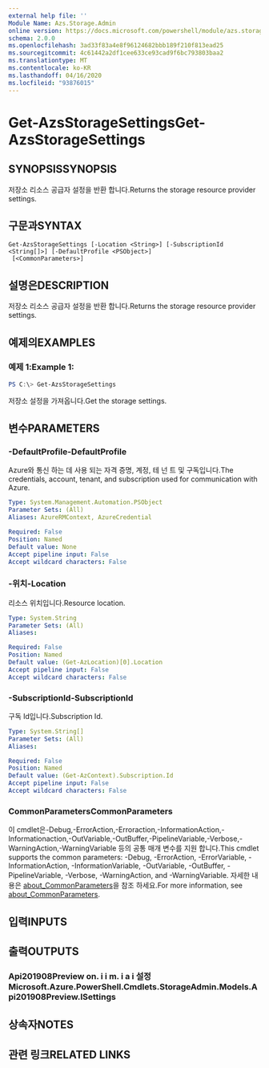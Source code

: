```yaml
---
external help file: ''
Module Name: Azs.Storage.Admin
online version: https://docs.microsoft.com/powershell/module/azs.storage.admin/get-azsstoragesettings
schema: 2.0.0
ms.openlocfilehash: 3ad33f83a4e8f96124682bbb189f210f813ead25
ms.sourcegitcommit: 4c61442a2df1cee633ce93cad9f6bc793803baa2
ms.translationtype: MT
ms.contentlocale: ko-KR
ms.lasthandoff: 04/16/2020
ms.locfileid: "93876015"
---
```

# <span data-ttu-id="c1242-101">Get-AzsStorageSettings</span><span class="sxs-lookup"><span data-stu-id="c1242-101">Get-AzsStorageSettings</span></span>

## <span data-ttu-id="c1242-102">SYNOPSIS</span><span class="sxs-lookup"><span data-stu-id="c1242-102">SYNOPSIS</span></span>
<span data-ttu-id="c1242-103">저장소 리소스 공급자 설정을 반환 합니다.</span><span class="sxs-lookup"><span data-stu-id="c1242-103">Returns the storage resource provider settings.</span></span>

## <span data-ttu-id="c1242-104">구문과</span><span class="sxs-lookup"><span data-stu-id="c1242-104">SYNTAX</span></span>

```
Get-AzsStorageSettings [-Location <String>] [-SubscriptionId <String[]>] [-DefaultProfile <PSObject>]
 [<CommonParameters>]
```

## <span data-ttu-id="c1242-105">설명은</span><span class="sxs-lookup"><span data-stu-id="c1242-105">DESCRIPTION</span></span>
<span data-ttu-id="c1242-106">저장소 리소스 공급자 설정을 반환 합니다.</span><span class="sxs-lookup"><span data-stu-id="c1242-106">Returns the storage resource provider settings.</span></span>

## <span data-ttu-id="c1242-107">예제의</span><span class="sxs-lookup"><span data-stu-id="c1242-107">EXAMPLES</span></span>

### <span data-ttu-id="c1242-108">예제 1:</span><span class="sxs-lookup"><span data-stu-id="c1242-108">Example 1:</span></span>
```powershell
PS C:\> Get-AzsStorageSettings
```

<span data-ttu-id="c1242-109">저장소 설정을 가져옵니다.</span><span class="sxs-lookup"><span data-stu-id="c1242-109">Get the storage settings.</span></span>

## <span data-ttu-id="c1242-110">변수</span><span class="sxs-lookup"><span data-stu-id="c1242-110">PARAMETERS</span></span>

### <span data-ttu-id="c1242-111">-DefaultProfile</span><span class="sxs-lookup"><span data-stu-id="c1242-111">-DefaultProfile</span></span>
<span data-ttu-id="c1242-112">Azure와 통신 하는 데 사용 되는 자격 증명, 계정, 테 넌 트 및 구독입니다.</span><span class="sxs-lookup"><span data-stu-id="c1242-112">The credentials, account, tenant, and subscription used for communication with Azure.</span></span>

```yaml
Type: System.Management.Automation.PSObject
Parameter Sets: (All)
Aliases: AzureRMContext, AzureCredential

Required: False
Position: Named
Default value: None
Accept pipeline input: False
Accept wildcard characters: False

```

### <span data-ttu-id="c1242-113">-위치</span><span class="sxs-lookup"><span data-stu-id="c1242-113">-Location</span></span>
<span data-ttu-id="c1242-114">리소스 위치입니다.</span><span class="sxs-lookup"><span data-stu-id="c1242-114">Resource location.</span></span>

```yaml
Type: System.String
Parameter Sets: (All)
Aliases:

Required: False
Position: Named
Default value: (Get-AzLocation)[0].Location
Accept pipeline input: False
Accept wildcard characters: False

```

### <span data-ttu-id="c1242-115">-SubscriptionId</span><span class="sxs-lookup"><span data-stu-id="c1242-115">-SubscriptionId</span></span>
<span data-ttu-id="c1242-116">구독 Id입니다.</span><span class="sxs-lookup"><span data-stu-id="c1242-116">Subscription Id.</span></span>

```yaml
Type: System.String[]
Parameter Sets: (All)
Aliases:

Required: False
Position: Named
Default value: (Get-AzContext).Subscription.Id
Accept pipeline input: False
Accept wildcard characters: False

```

### <span data-ttu-id="c1242-117">CommonParameters</span><span class="sxs-lookup"><span data-stu-id="c1242-117">CommonParameters</span></span>
<span data-ttu-id="c1242-118">이 cmdlet은-Debug,-ErrorAction,-Erroraction,-InformationAction,-Informationaction,-OutVariable,-OutBuffer,-PipelineVariable,-Verbose,-WarningAction,-WarningVariable 등의 공통 매개 변수를 지원 합니다.</span><span class="sxs-lookup"><span data-stu-id="c1242-118">This cmdlet supports the common parameters: -Debug, -ErrorAction, -ErrorVariable, -InformationAction, -InformationVariable, -OutVariable, -OutBuffer, -PipelineVariable, -Verbose, -WarningAction, and -WarningVariable.</span></span> <span data-ttu-id="c1242-119">자세한 내용은 [about_CommonParameters](http://go.microsoft.com/fwlink/?LinkID=113216)을 참조 하세요.</span><span class="sxs-lookup"><span data-stu-id="c1242-119">For more information, see [about_CommonParameters](http://go.microsoft.com/fwlink/?LinkID=113216).</span></span>

## <span data-ttu-id="c1242-120">입력</span><span class="sxs-lookup"><span data-stu-id="c1242-120">INPUTS</span></span>

## <span data-ttu-id="c1242-121">출력</span><span class="sxs-lookup"><span data-stu-id="c1242-121">OUTPUTS</span></span>

### <span data-ttu-id="c1242-122">Api201908Preview on. i i m. i a i 설정</span><span class="sxs-lookup"><span data-stu-id="c1242-122">Microsoft.Azure.PowerShell.Cmdlets.StorageAdmin.Models.Api201908Preview.ISettings</span></span>



## <span data-ttu-id="c1242-123">상속자</span><span class="sxs-lookup"><span data-stu-id="c1242-123">NOTES</span></span>

## <span data-ttu-id="c1242-124">관련 링크</span><span class="sxs-lookup"><span data-stu-id="c1242-124">RELATED LINKS</span></span>

